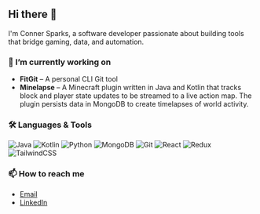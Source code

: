 ## Hi there 👋

I'm Conner Sparks, a software developer passionate about building tools that bridge gaming, data, and automation.

### 🔭 I’m currently working on
- **FitGit** – A personal CLI Git tool 
- **Minelapse** – A Minecraft plugin written in Java and Kotlin that tracks block and player state updates to be streamed to a live action map. The plugin persists data in MongoDB to create timelapses of world activity.

### 🛠 Languages & Tools
![Java](https://img.shields.io/badge/Java-ED8B00?style=for-the-badge&logo=java&logoColor=white)
![Kotlin](https://img.shields.io/badge/Kotlin-0095D5?style=for-the-badge&logo=kotlin&logoColor=white)
![Python](https://img.shields.io/badge/Python-3776AB?style=for-the-badge&logo=python&logoColor=white)
![MongoDB](https://img.shields.io/badge/MongoDB-47A248?style=for-the-badge&logo=mongodb&logoColor=white)
![Git](https://img.shields.io/badge/Git-F05032?style=for-the-badge&logo=git&logoColor=white)
![React](https://img.shields.io/badge/React-61DAFB?style=for-the-badge&logo=react&logoColor=black)
![Redux](https://img.shields.io/badge/Redux-764ABC?style=for-the-badge&logo=redux&logoColor=white)
![TailwindCSS](https://img.shields.io/badge/TailwindCSS-38B2AC?style=for-the-badge&logo=tailwind-css&logoColor=white)

### 📫 How to reach me
- [Email](sparks.conner@gmail.com)
- [LinkedIn]([www.linkedin.com/in/clsparks])
